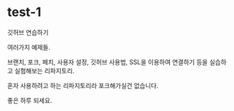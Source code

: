 # test-1
깃허브 연습하기

여러가지 예제들.

브랜치, 포크, 페치, 사용자 설정, 깃허브 사용법, SSL을 이용하여 연결하기 등을 실습하고 실험해보는 리파지토리.

혼자 사용하려고 하는 리파지토리라 포크해가실건 없습니다.

좋은 하루 되세요.

